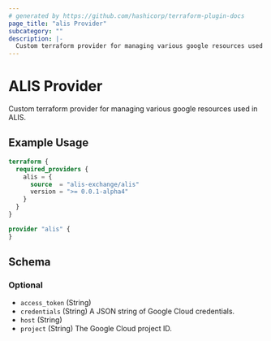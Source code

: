 ```yaml
---
# generated by https://github.com/hashicorp/terraform-plugin-docs
page_title: "alis Provider"
subcategory: ""
description: |-
  Custom terraform provider for managing various google resources used in ALIS.
---
```


# ALIS Provider

Custom terraform provider for managing various google resources used in ALIS.

## Example Usage

```terraform
terraform {
  required_providers {
    alis = {
      source  = "alis-exchange/alis"
      version = ">= 0.0.1-alpha4"
    }
  }
}

provider "alis" {
}
```

<!-- schema generated by tfplugindocs -->
## Schema

### Optional

- `access_token` (String)
- `credentials` (String) A JSON string of Google Cloud credentials.
- `host` (String)
- `project` (String) The Google Cloud project ID.